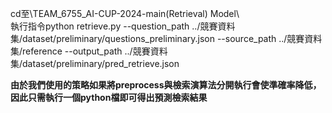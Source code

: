 cd至\TEAM_6755_AI-CUP-2024-main\(Retrieval) Model\  
執行指令python retrieve.py  --question_path ../競賽資料集/dataset/preliminary/questions_preliminary.json --source_path ../競賽資料集/reference --output_path ../競賽資料集/dataset/preliminary/pred_retrieve.json

**由於我們使用的策略如果將preprocess與檢索演算法分開執行會使準確率降低，因此只需執行一個python檔即可得出預測檢索結果**

